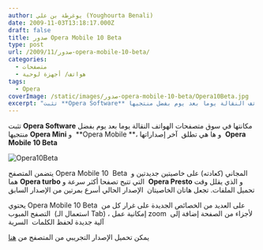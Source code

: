 ```yaml
---
author: يوغرطة بن علي (Youghourta Benali)
date: 2009-11-03T13:18:17.000Z
draft: false
title: صدور Opera Mobile 10 Beta
type: post
url: /2009/11/صدور-opera-mobile-10-beta/
categories:
  - متصفحات
  - هواتف/ أجهزة لوحية
tags:
  - Opera
coverImage: /static/images/صدور-opera-mobile-10-beta/Opera10Beta.jpg
excerpt: "تثبت **Opera Software** مكانتها في سوق متصفحات الهواتف النقالة يوما بعد يوم بفضل منتجيها **Opera Mini** و \_\\*\\*Opera Mobile \\*\\*، و ها هي تطلق \_آخر إصداراتها\_ **Opera Mobile 10 Beta**\n\n![Opera10Beta](/static/images/صدور-opera-mobile-10-beta/Opera10Beta.jpg)\n\nيتضمن المتصفح Opera Mobile 10 \_Beta\_ المجاني (كعادته) على خاصيتين جديدتين"
---
```

تثبت **Opera Software** مكانتها في سوق متصفحات الهواتف النقالة يوما بعد يوم بفضل منتجيها **Opera Mini** و  \*\*Opera Mobile \*\*، و ها هي تطلق  آخر إصداراتها  **Opera Mobile 10 Beta**

![Opera10Beta](/static/images/صدور-opera-mobile-10-beta/Opera10Beta.jpg)

يتضمن المتصفح Opera Mobile 10  Beta  المجاني (كعادته) على خاصيتين جديدتين و هما **Opera turbo** التي تتيح تصفحا أكثر سرعة و  **Opera Presto** و الذي يقلل وقت تحميل الملفات. تجعل هاتان الخاصيتان  الإصدار الحالي أسرع بمرتين من الإصدار السابق

يحتوي Opera Mobile 10 Beta  على العديد من الخصائص الجديدة على غرار كل من التصفح المبوب  (استعمال الـ Tab) ، إمكانية عمل zoom  لأجزاء من الصفحة إضافة إلى  آلية جديدة لحفظ الكلمات  السرية

يمكن تحميل الإصدار التجريبي من المتصفح من [هنا](http://www.opera.com/mobile/)
